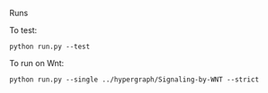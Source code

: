 Runs

To test:
```
python run.py --test
```

To run on Wnt:
```
python run.py --single ../hypergraph/Signaling-by-WNT --strict
```